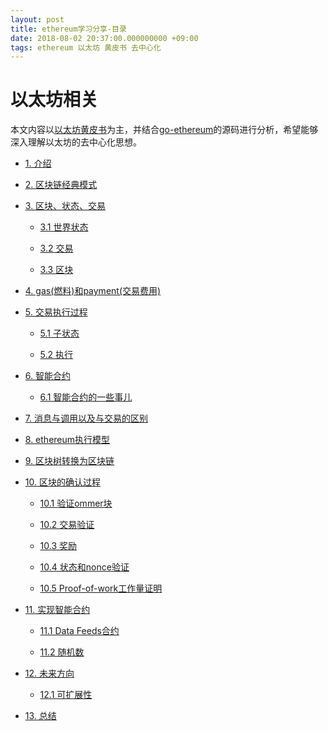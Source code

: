 ```yaml
---
layout: post
title: ethereum学习分享-目录
date: 2018-08-02 20:37:00.000000000 +09:00
tags: ethereum 以太坊 黄皮书 去中心化
---
```



# 以太坊相关

本文内容以[以太坊黄皮书](http://gavwood.com/paper.pdf)为主，并结合[go-ethereum](https://github.com/ethereum/go-ethereum)的源码进行分析，希望能够深入理解以太坊的去中心化思想。

- [1. 介绍](https://github.com/berryjam/ethereum-learning/blob/master/1.%E4%BB%8B%E7%BB%8D.md)

- [2. 区块链经典模式]()

- [3. 区块、状态、交易]()

    - [3.1 世界状态]()
    
    - [3.2 交易]()
    
    - [3.3 区块]()
    
- [4. gas(燃料)和payment(交易费用)]()

- [5. 交易执行过程]()

    - [5.1 子状态]()
    
    - [5.2 执行]()

- [6. 智能合约]()

    - [6.1 智能合约的一些事儿]()
    
- [7. 消息与调用以及与交易的区别]()

- [8. ethereum执行模型]()

- [9. 区块树转换为区块链]()

- [10. 区块的确认过程]()

    - [10.1 验证ommer块]()
    
    - [10.2 交易验证]()
    
    - [10.3 奖励]()
    
    - [10.4 状态和nonce验证]()
    
    - [10.5 Proof-of-work工作量证明]()
    
- [11. 实现智能合约]()

    - [11.1 Data Feeds合约]()
    
    - [11.2 随机数]()
    
 - [12. 未来方向]()
 
     - [12.1 可扩展性]()
     
- [13. 总结]()
